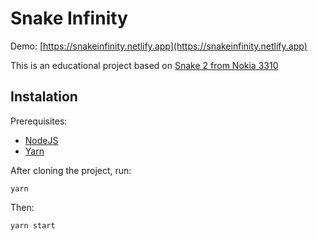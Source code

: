 # Snake Infinity

Demo: [https://snakeinfinity.netlify.app](https://snakeinfinity.netlify.app)

This is an educational project based on [Snake 2 from Nokia 3310](https://www.google.com/search?q=snake+2+nokia+3310&sxsrf=APq-WBt7gO9xmlJcV9HBF8y64weQqcFu3w:1645817864076&source=lnms&tbm=isch&sa=X&ved=2ahUKEwi2tZypzZv2AhVYpZUCHUn2AN8Q_AUoAXoECAEQAw&biw=1920&bih=976&dpr=1)

## Instalation

Prerequisites:
- [NodeJS](https://nodejs.org/)
- [Yarn](https://yarnpkg.com/) 

After cloning the project, run:

```
yarn
```
Then:

```
yarn start
```
